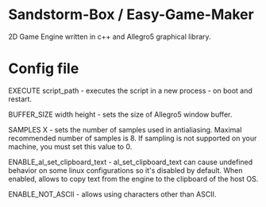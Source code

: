 # Sandstorm-Box / Easy-Game-Maker
2D Game Engine written in c++ and Allegro5 graphical library.


# Config file
EXECUTE script_path - executes the script in a new process - on boot and restart.

BUFFER_SIZE width height - sets the size of Allegro5 window buffer.

SAMPLES X - sets the number of samples used in antialiasing. Maximal recommended number of samples is 8. If sampling is not supported on your machine, you must set this value to 0.

ENABLE_al_set_clipboard_text - al_set_clipboard_text can cause undefined behavior on some linux configurations so it's disabled by default. When enabled, allows to copy text from the engine to the clipboard of the host OS.

ENABLE_NOT_ASCII - allows using characters other than ASCII.